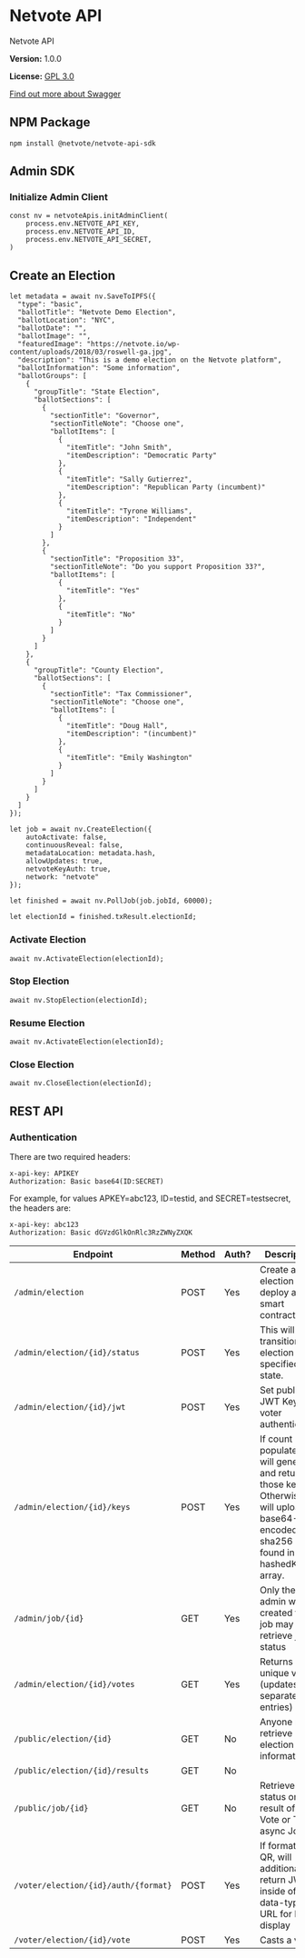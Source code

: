 Netvote API
===========
Netvote API

**Version:** 1.0.0

**License:** [GPL 3.0](https://www.gnu.org/licenses/gpl-3.0.en.html)

[Find out more about Swagger](http://swagger.io)

## NPM Package

```
npm install @netvote/netvote-api-sdk
```

## Admin SDK

###  Initialize Admin Client
```
const nv = netvoteApis.initAdminClient(
    process.env.NETVOTE_API_KEY, 
    process.env.NETVOTE_API_ID, 
    process.env.NETVOTE_API_SECRET, 
)
```

## Create an Election
```
let metadata = await nv.SaveToIPFS({
  "type": "basic",
  "ballotTitle": "Netvote Demo Election",
  "ballotLocation": "NYC",
  "ballotDate": "",
  "ballotImage": "",
  "featuredImage": "https://netvote.io/wp-content/uploads/2018/03/roswell-ga.jpg",
  "description": "This is a demo election on the Netvote platform",
  "ballotInformation": "Some information",
  "ballotGroups": [
    {
      "groupTitle": "State Election",
      "ballotSections": [
        {
          "sectionTitle": "Governor",
          "sectionTitleNote": "Choose one",
          "ballotItems": [
            {
              "itemTitle": "John Smith",
              "itemDescription": "Democratic Party"
            },
            {
              "itemTitle": "Sally Gutierrez",
              "itemDescription": "Republican Party (incumbent)"
            },
            {
              "itemTitle": "Tyrone Williams",
              "itemDescription": "Independent"
            }
          ]
        },
        {
          "sectionTitle": "Proposition 33",
          "sectionTitleNote": "Do you support Proposition 33?",
          "ballotItems": [
            {
              "itemTitle": "Yes"
            },
            {
              "itemTitle": "No"
            }
          ]
        }
      ]
    },
    {
      "groupTitle": "County Election",
      "ballotSections": [
        {
          "sectionTitle": "Tax Commissioner",
          "sectionTitleNote": "Choose one",
          "ballotItems": [
            {
              "itemTitle": "Doug Hall",
              "itemDescription": "(incumbent)"
            },
            {
              "itemTitle": "Emily Washington"
            }
          ]
        }
      ]
    }
  ]
});

let job = await nv.CreateElection({
    autoActivate: false,
    continuousReveal: false,
    metadataLocation: metadata.hash,
    allowUpdates: true,
    netvoteKeyAuth: true,
    network: "netvote"
});

let finished = await nv.PollJob(job.jobId, 60000);

let electionId = finished.txResult.electionId;
```
### Activate Election
```
await nv.ActivateElection(electionId);
```
### Stop Election
```
await nv.StopElection(electionId);
```
### Resume Election
```
await nv.ActivateElection(electionId);
```
### Close Election
```
await nv.CloseElection(electionId);
```

## REST API 

### Authentication

There are two required headers:

```
x-api-key: APIKEY
Authorization: Basic base64(ID:SECRET)
```
For example, for values APKEY=abc123, ID=testid, and SECRET=testsecret, the headers are:
```
x-api-key: abc123
Authorization: Basic dGVzdGlkOnRlc3RzZWNyZXQK
```
<!-- markdown-swagger -->
 Endpoint                             | Method | Auth? | Description                                                                                                                                  
 ------------------------------------ | ------ | ----- | ---------------------------------------------------------------------------------------------------------------------------------------------
 `/admin/election`                    | POST   | Yes   | Create a new election and deploy as a smart contract                                                                                         
 `/admin/election/{id}/status`        | POST   | Yes   | This will transition the election to the specified state.                                                                                    
 `/admin/election/{id}/jwt`           | POST   | Yes   | Set public JWT Key for voter authentication                                                                                                  
 `/admin/election/{id}/keys`          | POST   | Yes   | If count is populated, will generate and return those keys.  Otherwise, will upload base64-encoded sha256 keys found in the hashedKeys array.
 `/admin/job/{id}`                    | GET    | Yes   | Only the admin who created the job may retrieve job status                                                                                   
 `/admin/election/{id}/votes`         | GET    | Yes   | Returns each unique vote (updates are separate entries)                                                                                      
 `/public/election/{id}`              | GET    | No    | Anyone may retrieve basic election information                                                                                               
 `/public/election/{id}/results`      | GET    | No    |                                                                                                                                              
 `/public/job/{id}`                   | GET    | No    | Retrieves status or result of a Vote or Tally async Job                                                                                      
 `/voter/election/{id}/auth/{format}` | POST   | Yes   | If format is QR, will additionally return JWT inside of a data-type URL for HTML display                                                     
 `/voter/election/{id}/vote`          | POST   | Yes   | Casts a vote                                                                                                                                 
<!-- /markdown-swagger -->